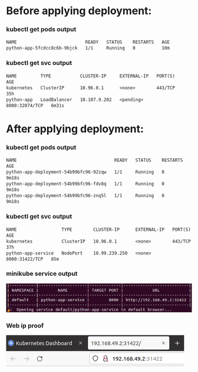 # Before applying deployment:

### kubectl get pods output
```
NAME                          READY   STATUS    RESTARTS   AGE
python-app-5fcdcc8c6b-9bjck   1/1     Running   0          10m
```

### kubectl get svc output
```
NAME         TYPE           CLUSTER-IP     EXTERNAL-IP   PORT(S)          AGE
kubernetes   ClusterIP      10.96.0.1      <none>        443/TCP          35h
python-app   LoadBalancer   10.107.9.202   <pending>     8000:32074/TCP   6m31s
```

# After applying deployment:

### kubectl get pods output
```
NAME                                     READY   STATUS    RESTARTS   AGE
python-app-deployment-54b99bfc96-92zqw   1/1     Running   0          9m18s
python-app-deployment-54b99bfc96-fdv8q   1/1     Running   0          9m18s
python-app-deployment-54b99bfc96-znq5l   1/1     Running   0          9m18s
```

### kubectl get svc output
```
NAME                 TYPE        CLUSTER-IP      EXTERNAL-IP   PORT(S)          AGE
kubernetes           ClusterIP   10.96.0.1       <none>        443/TCP          37h
python-app-service   NodePort    10.99.239.250   <none>        8000:31422/TCP   85m
```

### minikube service output

![MinukubeOutputLab9](../screenshots/MinukubeOutputLab9.png)

### Web ip proof

![WebProofLab9](../screenshots/WebProofLab9.png)